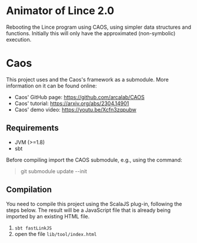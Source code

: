 # Animator of Lince 2.0

Rebooting the Lince program using CAOS, using simpler data structures and functions. Initially this will only have the approximated (non-symbolic) execution.


# Caos

This project uses and the Caos's framework as a submodule. More information on it can be found online:

 - Caos' GitHub page: https://github.com/arcalab/CAOS
 - Caos' tutorial: https://arxiv.org/abs/2304.14901
 - Caos' demo video: https://youtu.be/Xcfn3zqpubw 


## Requirements

- JVM (>=1.8)
- sbt

Before compiling import the CAOS submodule, e.g., using the command:

> git submodule update --init

## Compilation

You need to compile this project using the ScalaJS plug-in, following the steps below.
The result will be a JavaScript file that is already being imported by an existing HTML file. 

1. `sbt fastLinkJS`
2. open the file `lib/tool/index.html`
